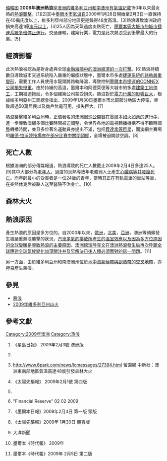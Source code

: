[缩略图](https://zh.wikipedia.org/wiki/File:Hot_au.jpg "fig:缩略图")
**2009年澳洲熱浪**是[澳洲的](https://zh.wikipedia.org/wiki/澳洲 "wikilink")[維多利亞州和](../Page/維多利亞州.md "wikilink")[南澳州有氣溫記載](https://zh.wikipedia.org/wiki/南澳州 "wikilink")150年以來最炎熱的[熱浪襲擊](https://zh.wikipedia.org/wiki/熱浪 "wikilink")，\[1\]\[2\]其中[墨爾本市氣溫自](https://zh.wikipedia.org/wiki/墨爾本 "wikilink")2009年1月28日開始至2月3日一直保持在40攝氏度以上，維多利亞州部分地區更是錄得48度高溫。\[3\]熱浪導致澳洲政府損失高達1億[澳元以上](https://zh.wikipedia.org/wiki/澳大利亞元 "wikilink")，\[4\]25人因為天氣過度炎熱死亡，[墨爾本等大城市的城市捷運系統多班停止運行](https://zh.wikipedia.org/wiki/墨爾本 "wikilink")。交通運輸，建築行業，電力是此次熱浪受到衝擊最大的行業。\[5\]

## 經濟影響

此次熱浪被認為是對身處與全球[金融海嘯中的澳洲經濟的一次打擊](https://zh.wikipedia.org/wiki/金融海嘯 "wikilink")。\[6\]熱浪持續數日導致城市交通系統陷入嚴重的癱瘓狀態中，墨爾本市多處[捷運系統的路軌嚴重變形](../Page/捷運.md "wikilink")，需要工作人員使用水龍頭將路軌降溫，導致控制[墨爾本市捷運的CONNEX公司損失慘重](https://zh.wikipedia.org/wiki/墨爾本軌道交通 "wikilink")。由於持續的高溫，墨爾本和阿德萊德等大城市的多處[建築工地停工](https://zh.wikipedia.org/wiki/建築工地 "wikilink")，工期被迫拖延，令多個建築公司蒙受損失。熱浪對於[電力行業的影響巨大](../Page/電力.md "wikilink")，根據維多利亞州工商總會指出，2009年1月30日墨爾本市北部部分地區大停電，導致超過50萬居民以及商戶無電可用，損失巨大。\[7\]

熱浪襲擊維多利亞州時，正值著名的[澳洲網球公開賽在墨爾本如火如荼的進行中](https://zh.wikipedia.org/wiki/澳洲網球公開賽 "wikilink")，進一步導致澳網多個比賽時間被迫調整，令世界各地的電視轉播機構不得不臨時調整轉播時間，並且多位著名運動員亦提出不滿，包括[費達拿等巨星](https://zh.wikipedia.org/wiki/費達拿 "wikilink")，而澳網主賽場的[羅德·拉沃競技場亦在部分比賽中關閉頂棚](https://zh.wikipedia.org/wiki/羅德·拉沃競技場 "wikilink")，全場被迫開啟空調。\[8\]

## 死亡人數

根據澳洲的部分傳媒報道，熱浪導致的死亡人數截止2009年2月4日多達25人。\[9\]其中大部分為[老年人](https://zh.wikipedia.org/wiki/老年人 "wikilink")，過度的炎熱導致年老體弱人士產生[心臟病等幷發癥死亡](https://zh.wikipedia.org/wiki/心臟病 "wikilink")。而年齡最小的受害者是一位24歲的青年，當時其正在有軌電車的車站等車，在突然休克后被路人送至醫院不治身亡。\[10\]

## 森林大火

## 熱浪原因

產生熱浪的原因是多方位的。自2000年以來，[歐洲](https://zh.wikipedia.org/wiki/歐洲 "wikilink")，[北美](https://zh.wikipedia.org/wiki/北美 "wikilink")，[亞洲](https://zh.wikipedia.org/wiki/亞洲 "wikilink")，澳洲等頻頻發生被嚴重熱浪襲擊的狀況，[汽車尾氣的排放所產生的](https://zh.wikipedia.org/wiki/汽車尾氣 "wikilink")[溫室效應以及因為多方位原因的全球變暖是導致熱浪的主要原因](https://zh.wikipedia.org/wiki/溫室效應 "wikilink")。[澳洲總理](https://zh.wikipedia.org/wiki/澳洲總理 "wikilink")[陸克文在澳洲熱浪發生后再次呼籲全球應對全球氣候變化加深關注并及早解決日後人類必須面對的這一問題](https://zh.wikipedia.org/wiki/陸克文 "wikilink")。\[11\]

另一方面，由於維多利亞州和南澳洲州位於[地中海氣候帶與](https://zh.wikipedia.org/wiki/地中海氣候 "wikilink")[副熱帶的交叉地帶](https://zh.wikipedia.org/wiki/副熱帶 "wikilink")，亦極易產生熱浪。

## 參見

  - [熱浪](https://zh.wikipedia.org/wiki/熱浪 "wikilink")
  - [2009年維多利亞州山火](https://zh.wikipedia.org/wiki/2009年維多利亞州山火 "wikilink")

## 參考文獻

<div class="references-small">

<references />

</div>

[Category:2009年澳洲](https://zh.wikipedia.org/wiki/Category:2009年澳洲 "wikilink")
[Category:热浪](https://zh.wikipedia.org/wiki/Category:热浪 "wikilink")

1.  《星島日報》 2009年2月3號 澳洲版

2.

3.  <http://www.6park.com/news/lcmessages/27394.html> 留園網
    中新社：澳洲東南部地區氣溫高達48度引發森林大火

4.  《太陽先驅報》 2009年2月1號 第四版

5.
6.  "Financial Reserve" 02 02 2009

7.  《墨爾本日報》2009年2月4日 第一版 頭版

8.  《太陽先驅報》2009年 1月30日 體育版

9.   大洋新聞

10. 墨爾本《時代報》 2009年

11. 墨爾本《時代報》2009年 2月5日 第二版